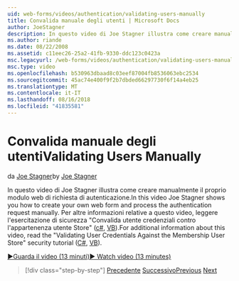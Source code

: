 ```yaml
---
uid: web-forms/videos/authentication/validating-users-manually
title: Convalida manuale degli utenti | Microsoft Docs
author: JoeStagner
description: In questo video di Joe Stagner illustra come creare manualmente il proprio modulo web di richiesta di autenticazione. Per altre informazioni su questa vi...
ms.author: riande
ms.date: 08/22/2008
ms.assetid: c11eec26-25a2-41fb-9330-ddc123c0423a
msc.legacyurl: /web-forms/videos/authentication/validating-users-manually
msc.type: video
ms.openlocfilehash: b530963dbaad8c03eef87004fb8536063ebc2534
ms.sourcegitcommit: 45ac74e400f9f2b7dbded66297730f6f14a4eb25
ms.translationtype: MT
ms.contentlocale: it-IT
ms.lasthandoff: 08/16/2018
ms.locfileid: "41835581"
---
```

<a name="validating-users-manually"></a><span data-ttu-id="154b7-104">Convalida manuale degli utenti</span><span class="sxs-lookup"><span data-stu-id="154b7-104">Validating Users Manually</span></span>
====================
<span data-ttu-id="154b7-105">da [Joe Stagner](https://github.com/JoeStagner)</span><span class="sxs-lookup"><span data-stu-id="154b7-105">by [Joe Stagner](https://github.com/JoeStagner)</span></span>

<span data-ttu-id="154b7-106">In questo video di Joe Stagner illustra come creare manualmente il proprio modulo web di richiesta di autenticazione.</span><span class="sxs-lookup"><span data-stu-id="154b7-106">In this video Joe Stagner shows you how to create your own web form and process the authentication request manually.</span></span> <span data-ttu-id="154b7-107">Per altre informazioni relative a questo video, leggere l'esercitazione di sicurezza "Convalida utente credenziali contro l'appartenenza utente Store" ([c#](../../overview/older-versions-security/membership/validating-user-credentials-against-the-membership-user-store-cs.md), [VB](../../overview/older-versions-security/membership/validating-user-credentials-against-the-membership-user-store-vb.md)).</span><span class="sxs-lookup"><span data-stu-id="154b7-107">For additional information about this video, read the "Validating User Credentials Against the Membership User Store" security tutorial ([C#](../../overview/older-versions-security/membership/validating-user-credentials-against-the-membership-user-store-cs.md), [VB](../../overview/older-versions-security/membership/validating-user-credentials-against-the-membership-user-store-vb.md)).</span></span>

[<span data-ttu-id="154b7-108">&#9654;Guarda il video (13 minuti)</span><span class="sxs-lookup"><span data-stu-id="154b7-108">&#9654; Watch video (13 minutes)</span></span>](https://channel9.msdn.com/Blogs/ASP-NET-Site-Videos/validating-users-manually)

> [!div class="step-by-step"]
> <span data-ttu-id="154b7-109">[Precedente](creating-user-accounts-programmatically.md)
> [Successivo](validating-users-with-the-login-control.md)</span><span class="sxs-lookup"><span data-stu-id="154b7-109">[Previous](creating-user-accounts-programmatically.md)
[Next](validating-users-with-the-login-control.md)</span></span>
